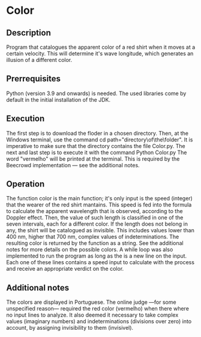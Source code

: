 # Color

## Description

Program that catalogues the apparent color of a red shirt when it moves at a certain velocity. This will determine it's wave longitude, which generates an illusion of a different color.

## Prerrequisites

Python (version 3.9 and onwards) is needed. The used libraries come by default in the initial installation of the JDK.

## Execution

The first step is to download the floder in a chosen directory. Then, at the Windows terminal, use the command
    cd path="directory\of\the\folder".
It is imperative to make sure that the directory contains the file Color.py. The next and last step is to execute it with the command
    Python Color.py
The word "vermelho" will be printed at the terminal. This is required by the Beecrowd implementation — see the additional notes.

## Operation

The function color is the main function; it's only input is the speed (integer) that the wearer of the red shirt mantains. This speed is fed into the formula to calculate the apparent wavelength that is observed, according to the Doppler effect. Then, the value of such length is classified in one of the seven intervals, each for a different color. If the length does not belong in any, the shirt will be catalogued as invisible. This includes values lower than 400 nm, higher that 700 nm, complex values of indeterminations. The resulting color is returned by the function as a string. See the additional notes for more details on the possible colors.
A while loop was also implemented to run the program as long as the is a new line on the input. Each one of these lines contains a speed input to calculate with the process and receive an appropriate verdict on the color.

## Additional notes

The colors are displayed in Portuguese.
The online judge —for some unspecified reason— required the red color (vermelho) when there where no input lines to analyze. It also deemed it necessary to take complex values (imaginary numbers) and indeterminations (divisions over zero) into account, by assigning invisibility to them (invisivel).

#
